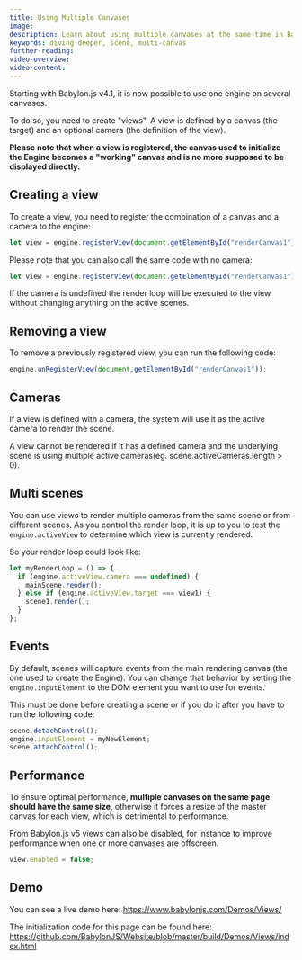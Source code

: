 ```yaml
---
title: Using Multiple Canvases
image:
description: Learn about using multiple canvases at the same time in Babylon.js.
keywords: diving deeper, scene, multi-canvas
further-reading:
video-overview:
video-content:
---
```


Starting with Babylon.js v4.1, it is now possible to use one engine on several canvases.

To do so, you need to create "views". A view is defined by a canvas (the target) and an optional camera (the definition of the view).

**Please note that when a view is registered, the canvas used to initialize the Engine becomes a "working" canvas and is no more supposed to be displayed directly.**

## Creating a view

To create a view, you need to register the combination of a canvas and a camera to the engine:

```javascript
let view = engine.registerView(document.getElementById("renderCanvas1"), camera1);
```

Please note that you can also call the same code with no camera:

```javascript
let view = engine.registerView(document.getElementById("renderCanvas1"));
```

If the camera is undefined the render loop will be executed to the view without changing anything on the active scenes.

## Removing a view

To remove a previously registered view, you can run the following code:

```javascript
engine.unRegisterView(document.getElementById("renderCanvas1"));
```

## Cameras

If a view is defined with a camera, the system will use it as the active camera to render the scene.

A view cannot be rendered if it has a defined camera and the underlying scene is using multiple active cameras(eg. scene.activeCameras.length > 0).

## Multi scenes

You can use views to render multiple cameras from the same scene or from different scenes. As you control the render loop, it is up to you to test the `engine.activeView` to determine which view is currently rendered.

So your render loop could look like:

```javascript
let myRenderLoop = () => {
  if (engine.activeView.camera === undefined) {
    mainScene.render();
  } else if (engine.activeView.target === view1) {
    scene1.render();
  }
};
```

## Events

By default, scenes will capture events from the main rendering canvas (the one used to create the Engine). You can change that behavior by setting the `engine.inputElement` to the DOM element you want to use for events.

This must be done before creating a scene or if you do it after you have to run the following code:

```javascript
scene.detachControl();
engine.inputElement = myNewElement;
scene.attachControl();
```

## Performance

To ensure optimal performance, **multiple canvases on the same page should have the same size**, otherwise it forces a resize of the master canvas for each view, which is detrimental to performance.

From Babylon.js v5 views can also be disabled, for instance to improve performance when one or more canvases are offscreen.

```javascript
view.enabled = false;
```

## Demo

You can see a live demo here: https://www.babylonjs.com/Demos/Views/

The initialization code for this page can be found here: https://github.com/BabylonJS/Website/blob/master/build/Demos/Views/index.html
